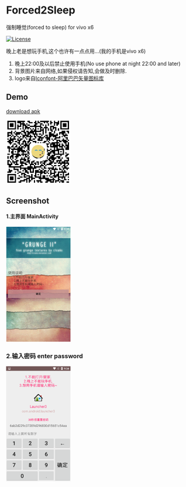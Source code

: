 # Forced2Sleep
强制睡觉(forced to sleep) for vivo x6

[![License](https://img.shields.io/badge/license-Apache%202-green.svg)](https://www.apache.org/licenses/LICENSE-2.0)

晚上老是想玩手机,这个也许有一点点用...(我的手机是vivo x6)
<ol>
<li>晚上22:00及以后禁止使用手机(No use phone at night 22:00 and later)</li>
<li>背景图片来自网络,如果侵权请告知,会做及时删除.</li>
<li>logo来自<a href="https://www.iconfont.cn/search/index?searchType=icon&q=sleep">Iconfont-阿里巴巴矢量图标库<a/></li>
</ol>

## Demo
<a href="https://github.com/actor20170211030627/Forced2Sleep/raw/master/app/build/outputs/apk/debug/forced2sleep-debug.apk">download apk</a>
<tr/>
<img src="captures/qr_code.png" width=35%></img>

## Screenshot
#### 1.主界面 MainActivity
<img src="captures/Screenshot_2019-04-27-21-27-21.png" width=35%></img>

### 2.输入密码 enter password
<img src="captures/Screenshot_2019-04-27-21-34-22.png" width=35%></img>